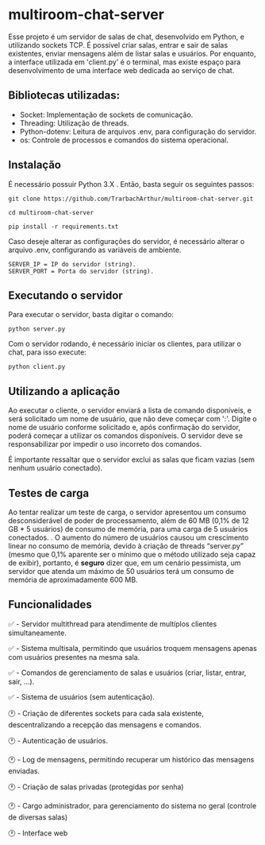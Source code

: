 # multiroom-chat-server

Esse projeto é um servidor de salas de chat, desenvolvido em Python, e utilizando sockets TCP.
É possível criar salas, entrar e sair de salas existentes, enviar mensagens além de listar salas e usuários.
Por enquanto, a interface utilizada em 'client.py' é o terminal, mas existe espaço para desenvolvimento de uma interface web dedicada ao serviço de chat.

## Bibliotecas utilizadas:

- Socket: Implementação de sockets de comunicação.
- Threading: Utilização de threads.
- Python-dotenv: Leitura de arquivos .env, para configuração do servidor.
- os: Controle de processos e comandos do sistema operacional.

## Instalação

É necessário possuir Python 3.X . Então, basta seguir os seguintes passos:

```
git clone https://github.com/TrarbachArthur/multiroom-chat-server.git

cd multiroom-chat-server

pip install -r requirements.txt
```

Caso deseje alterar as configurações do servidor, é necessário alterar o arquivo .env, configurando as variáveis de ambiente.

```
SERVER_IP = IP do servidor (string).
SERVER_PORT = Porta do servidor (string). 
```

## Executando o servidor

Para executar o servidor, basta digitar o comando:

```
python server.py
```

Com o servidor rodando, é necessário iniciar os clientes, para utilizar o chat, para isso execute:

```
python client.py
```

## Utilizando a aplicação

Ao executar o cliente, o servidor enviará a lista de comando disponíveis, e será solicitado um nome de usuário, que não deve começar com ':'.
Digite o nome de usuário conforme solicitado e, após confirmação do servidor, poderá começar a utilizar os comandos disponíveis. O servidor deve se responsabilizar por impedir o uso incorreto dos comandos.

É importante ressaltar que o servidor exclui as salas que ficam vazias (sem nenhum usuário conectado).

## Testes de carga

Ao tentar realizar um teste de carga, o servidor apresentou um consumo desconsiderável de poder de processamento, além de 60 MB (0,1% de 12 GB * 5 usuários) de consumo de memória, para uma carga de 5 usuários conectados. . O aumento do número de usuários causou um crescimento linear no consumo de memória, devido à criação de threads “server.py” (mesmo que 0,1% aparente ser o mínimo que o método utilizado seja capaz de exibir), portanto, é **seguro** dizer que, em um cenário pessimista, um servidor que atenda um máximo de 50 usuários terá um consumo de memória de aproximadamente 600 MB.

## Funcionalidades

✅ - Servidor multithread para atendimente de multíplos clientes simultaneamente.

✅ - Sistema multisala, permitindo que usuários troquem mensagens apenas com usuários presentes na mesma sala.

✅ - Comandos de gerenciamento de salas e usuários (criar, listar, entrar, sair, ...).

✅ - Sistema de usuários (sem autenticação).

🕐 - Criação de diferentes sockets para cada sala existente, descentralizando a recepção das mensagens e comandos.

🕐 - Autenticação de usuários.

🕐 - Log de mensagens, permitindo recuperar um histórico das mensagens enviadas.

🕐 - Criação de salas privadas (protegidas por senha)

🕐 - Cargo administrador, para gerenciamento do sistema no geral (controle de diversas salas)

🕐 - Interface web